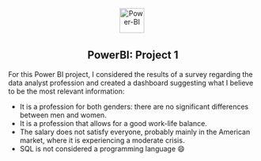 <div id="header" align="center">
<img src="https://github.com/microsoft/PowerBI-Icons/blob/main/SVG/Power-BI.svg" title="Power-BI" alt="Power-BI" width="50" height="50"/>&nbsp;


## PowerBI: Project 1
<div id="header" align="left">

For this Power BI project, I considered the results of a survey regarding the data analyst profession and created a dashboard suggesting what I believe to be the most relevant information:
* It is a profession for both genders: there are no significant differences between men and women.
* It is a profession that allows for a good work-life balance.
* The salary does not satisfy everyone, probably mainly in the American market, where it is experiencing a moderate crisis.
* SQL is not considered a programming language 😄
